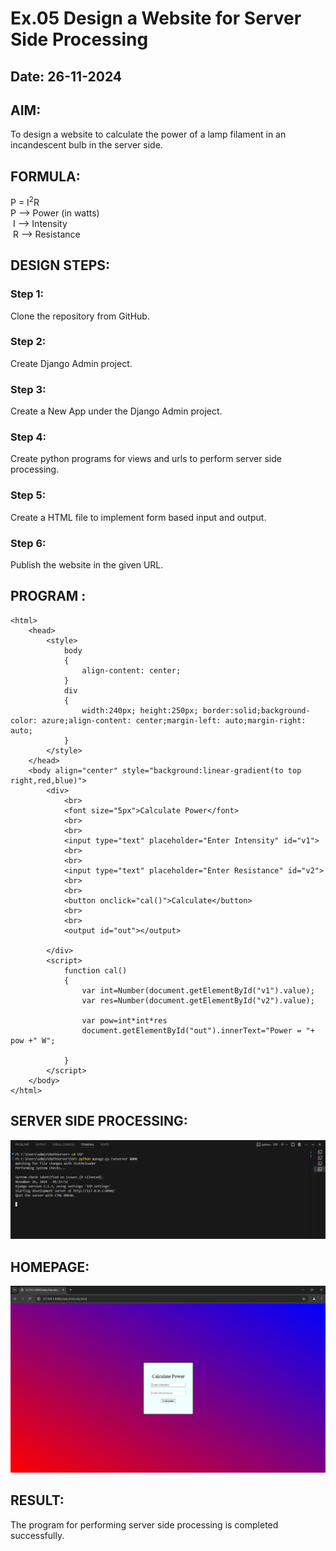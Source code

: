# Ex.05 Design a Website for Server Side Processing
## Date: 26-11-2024

## AIM:
 To design a website to calculate the power of a lamp filament in an incandescent bulb in the server side. 


## FORMULA:
P = I<sup>2</sup>R
<br> P --> Power (in watts)
<br> I --> Intensity
<br> R --> Resistance

## DESIGN STEPS:

### Step 1:
Clone the repository from GitHub.

### Step 2:
Create Django Admin project.

### Step 3:
Create a New App under the Django Admin project.

### Step 4:
Create python programs for views and urls to perform server side processing.

### Step 5:
Create a HTML file to implement form based input and output.

### Step 6:
Publish the website in the given URL.

## PROGRAM :

```
<html>
    <head>
        <style>
            body
            {
                align-content: center;
            }
            div
            {
                width:240px; height:250px; border:solid;background-color: azure;align-content: center;margin-left: auto;margin-right: auto;
            }
        </style>
    </head>
    <body align="center" style="background:linear-gradient(to top right,red,blue)">
        <div>
            <br>
            <font size="5px">Calculate Power</font>
            <br>
            <br>
            <input type="text" placeholder="Enter Intensity" id="v1">
            <br>
            <br>
            <input type="text" placeholder="Enter Resistance" id="v2">
            <br>
            <br>
            <button onclick="cal()">Calculate</button>
            <br>
            <br>
            <output id="out"></output>

        </div>
        <script>
            function cal()
            {
                var int=Number(document.getElementById("v1").value);
                var res=Number(document.getElementById("v2").value);

                var pow=int*int*res
                document.getElementById("out").innerText="Power = "+ pow +" W";

            }
        </script>
    </body>
</html>
```

## SERVER SIDE PROCESSING:

![alt text](<Screenshot 2024-11-26 011610.png>)

## HOMEPAGE:

![alt text](<Screenshot 2024-11-26 005938.png>)

## RESULT:
The program for performing server side processing is completed successfully.
